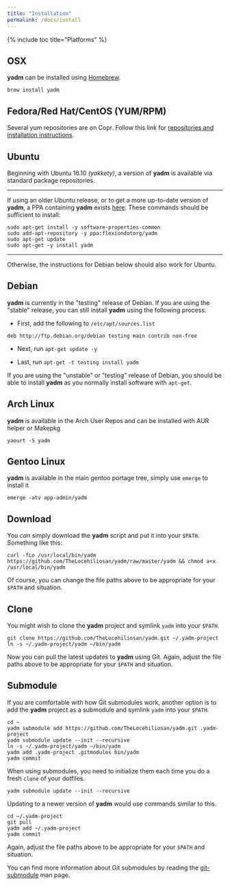 ```yaml
---
title: "Installation"
permalink: /docs/install
---
```

{% include toc title="Platforms" %}

## OSX

**yadm** can be installed using [Homebrew](https://github.com/Homebrew/homebrew).

```
brew install yadm
```

## Fedora/Red Hat/CentOS (YUM/RPM)

Several yum repositories are on Copr. Follow this link for [repositories and installation instructions](https://copr.fedorainfracloud.org/coprs/thelocehiliosan/yadm/).

## Ubuntu

Beginning with Ubuntu 16.10 _(yakkety)_, a version of **yadm** is available via
standard package repositories.

---

If using an older Ubuntu release, or to get a more up-to-date version of **yadm**, a PPA containing **yadm** exists
[here](https://launchpad.net/~flexiondotorg/+archive/ubuntu/yadm). These
commands should be sufficient to install:

```
sudo apt-get install -y software-properties-common
sudo add-apt-repository -y ppa:flexiondotorg/yadm
sudo apt-get update
sudo apt-get -y install yadm
```
---

Otherwise, the instructions for Debian below should also work for Ubuntu.

## Debian

**yadm** is currently in the "testing" release of Debian. If you are using the "stable" release, you can still install **yadm** using the following process.

* First, add the following to `/etc/apt/sources.list`

```
deb http://ftp.debian.org/debian testing main contrib non-free
```

* Next, run `apt-get update -y`

* Last, run `apt-get -t testing install yadm`

If you are using the "unstable" or "testing" release of Debian, you should be able to install **yadm** as you normally install software with `apt-get`.

## Arch Linux

**yadm** is available in the Arch User Repos and can be installed with AUR helper or Makepkg

```
yaourt -S yadm
```

## Gentoo Linux

**yadm** is available in the main gentoo portage tree, simply use `emerge` to install it

```
emerge -atv app-admin/yadm
```

## Download

You *can* simply download the **yadm** script and put it into your `$PATH`. Something like this:

```
curl -fLo /usr/local/bin/yadm https://github.com/TheLocehiliosan/yadm/raw/master/yadm && chmod a+x /usr/local/bin/yadm
```

Of course, you can change the file paths above to be appropriate for your `$PATH` and situation.

## Clone

You might wish to clone the **yadm** project and symlink `yadm` into your
`$PATH`.

```
git clone https://github.com/TheLocehiliosan/yadm.git ~/.yadm-project
ln -s ~/.yadm-project/yadm ~/bin/yadm
```

Now you can pull the latest updates to **yadm** using Git. Again, adjust the
file paths above to be appropriate for your `$PATH` and situation.

## Submodule

If you are comfortable with how Git submodules  work, another option is to add
the **yadm** project as a submodule and symlink `yadm` into your `$PATH`.

```
cd ~
yadm submodule add https://github.com/TheLocehiliosan/yadm.git .yadm-project
yadm submodule update --init --recursive
ln -s ~/.yadm-project/yadm ~/bin/yadm
yadm add .yadm-project .gitmodules bin/yadm
yadm commit
```
When using submodules, you need to initialize them each time you do a fresh
`clone` of your dotfiles.

```
yadm submodule update --init --recursive
```

Updating to a newer version of **yadm** would use commands similar to this.

```
cd ~/.yadm-project
git pull
yadm add ~/.yadm-project
yadm commit
```

Again, adjust the file paths above to be appropriate for your `$PATH` and
situation.

You can find more information about Git submodules by reading the [git-submodule](https://git-scm.com/docs/git-submodule)
man page.
